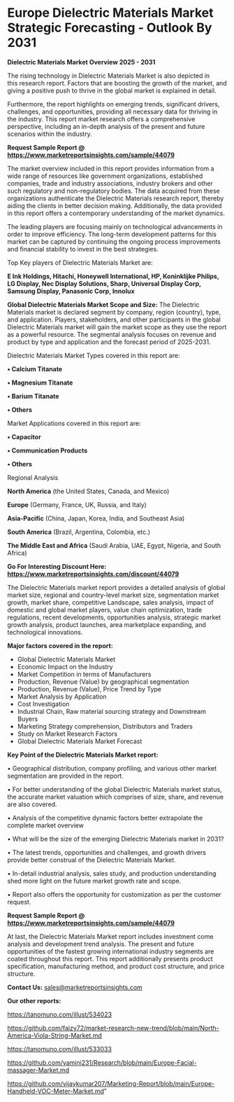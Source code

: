 # Europe Dielectric Materials Market Strategic Forecasting - Outlook By 2031

<Strong> Dielectric Materials Market Overview 2025 - 2031</strong>

The rising technology in Dielectric Materials Market is also depicted in this research report. Factors that are boosting the growth of the market, and giving a positive push to thrive in the global market is explained in detail.

Furthermore, the report highlights on emerging trends, significant drivers, challenges, and opportunities, providing all necessary data for thriving in the industry. This report market research offers a comprehensive perspective, including an in-depth analysis of the present and future scenarios within the industry.

<strong>Request Sample Report @ <a href=https://www.marketreportsinsights.com/sample/44079>https://www.marketreportsinsights.com/sample/44079</a></strong>

The market overview included in this report provides information from a wide range of resources like government organizations, established companies, trade and industry associations, industry brokers and other such regulatory and non-regulatory bodies. The data acquired from these organizations authenticate the Dielectric Materials research report, thereby aiding the clients in better decision making. Additionally, the data provided in this report offers a contemporary understanding of the market dynamics.

The leading players are focusing mainly on technological advancements in order to improve efficiency. The long-term development patterns for this market can be captured by continuing the ongoing process improvements and financial stability to invest in the best strategies.

Top Key players of Dielectric Materials Market are:

<strong>E Ink Holdings, Hitachi, Honeywell International, HP, Koninklijke Philips, LG Display, Nec Display Solutions, Sharp, Universal Display Corp, Samsung Display, Panasonic Corp, Innolux</strong>

<strong><b>Global Dielectric Materials Market Scope and Size:</b></strong>
The Dielectric Materials market is declared segment by company, region (country), type, and application. Players, stakeholders, and other participants in the global Dielectric Materials market will gain the market scope as they use the report as a powerful resource. The segmental analysis focuses on revenue and product by type and application and the forecast period of 2025-2031.

Dielectric Materials Market Types covered in this report are:

<strong>•  Calcium Titanate

•  Magnesium Titanate

•  Barium Titanate

•  Others</strong>

Market Applications covered in this report are:

<strong>•  Capacitor

•  Communication Products

•  Others</strong> 

Regional Analysis

<strong>North America</strong> (the United States, Canada, and Mexico)

<strong>Europe</strong> (Germany, France, UK, Russia, and Italy)

<strong>Asia-Pacific</strong> (China, Japan, Korea, India, and Southeast Asia)

<strong>South America</strong> (Brazil, Argentina, Colombia, etc.)

<strong>The Middle East and Africa</strong> (Saudi Arabia, UAE, Egypt, Nigeria, and South Africa)

<strong>Go For Interesting Discount Here: <a href=https://www.marketreportsinsights.com/discount/44079>https://www.marketreportsinsights.com/discount/44079</a></strong>

The Dielectric Materials market report provides a detailed analysis of global market size, regional and country-level market size, segmentation market growth, market share, competitive Landscape, sales analysis, impact of domestic and global market players, value chain optimization, trade regulations, recent developments, opportunities analysis, strategic market growth analysis, product launches, area marketplace expanding, and technological innovations.

<strong><b>Major factors covered in the report:</b></strong>
<ul>
  <li>Global Dielectric Materials Market </li>
  <li>Economic Impact on the Industry</li>
  <li>Market Competition in terms of Manufacturers</li>
  <li>Production, Revenue (Value) by geographical segmentation</li>
  <li>Production, Revenue (Value), Price Trend by Type</li>
  <li>Market Analysis by Application</li>
  <li>Cost Investigation</li>
  <li>Industrial Chain, Raw material sourcing strategy and Downstream Buyers</li>
  <li>Marketing Strategy comprehension, Distributors and Traders</li>
  <li>Study on Market Research Factors</li>
  <li>Global Dielectric Materials Market Forecast</li>
</ul>

<strong><b>Key Point of the Dielectric Materials Market report:</b></strong>

• Geographical distribution, company profiling, and various other market segmentation are provided in the report.

• For better understanding of the global Dielectric Materials market status, the accurate market valuation which comprises of size, share, and revenue are also covered.

• Analysis of the competitive dynamic factors better extrapolate the complete market overview

• What will be the size of the emerging Dielectric Materials market in 2031?

• The latest trends, opportunities and challenges, and growth drivers provide better construal of the Dielectric Materials Market.

• In-detail industrial analysis, sales study, and production understanding shed more light on the future market growth rate and scope.

• Report also offers the opportunity for customization as per the customer request.

<strong>Request Sample Report @ <a href=https://www.marketreportsinsights.com/sample/44079>https://www.marketreportsinsights.com/sample/44079</a></strong>

At last, the Dielectric Materials Market report includes investment come analysis and development trend analysis. The present and future opportunities of the fastest growing international industry segments are coated throughout this report. This report additionally presents product specification, manufacturing method, and product cost structure, and price structure.

<strong>Contact Us:</strong>
sales@marketreportsinsights.com

<strong>Our other reports:</strong>

<a href=https://tanomuno.com/illust/534023>https://tanomuno.com/illust/534023</a>

<a href=https://github.com/faizy72/market-research-new-trend/blob/main/North-America-Viola-String-Market.md>https://github.com/faizy72/market-research-new-trend/blob/main/North-America-Viola-String-Market.md</a>

<a href=https://tanomuno.com/illust/533033>https://tanomuno.com/illust/533033</a>

<a href=https://github.com/yamini231/Research/blob/main/Europe-Facial-massager-Market.md>https://github.com/yamini231/Research/blob/main/Europe-Facial-massager-Market.md</a>

<a href=https://github.com/vijaykumar207/Marketing-Report/blob/main/Europe-Handheld-VOC-Meter-Market.md>https://github.com/vijaykumar207/Marketing-Report/blob/main/Europe-Handheld-VOC-Meter-Market.md</a>"
